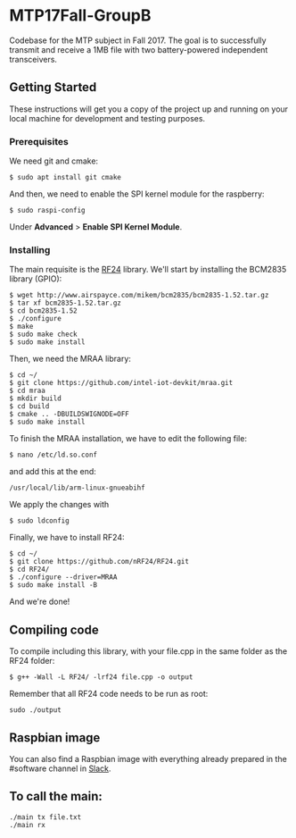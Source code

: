 # MTP17Fall-GroupB

Codebase for the MTP subject in Fall 2017. The goal is to successfully transmit and receive a 1MB file with two battery-powered independent transceivers.

## Getting Started

These instructions will get you a copy of the project up and running on your local machine for development and testing purposes.

### Prerequisites

We need git and cmake:
```
$ sudo apt install git cmake 
```
And then, we need to enable the SPI kernel module for the raspberry:
```
$ sudo raspi-config
```
Under **Advanced** > **Enable SPI Kernel Module**.

### Installing

The main requisite is the [RF24](https://tmrh20.github.io/RF24/) library.
We'll start by installing the BCM2835 library (GPIO):
```
$ wget http://www.airspayce.com/mikem/bcm2835/bcm2835-1.52.tar.gz
$ tar xf bcm2835-1.52.tar.gz
$ cd bcm2835-1.52
$ ./configure
$ make
$ sudo make check
$ sudo make install
```

Then, we need the MRAA library: 

```
$ cd ~/
$ git clone https://github.com/intel-iot-devkit/mraa.git
$ cd mraa
$ mkdir build
$ cd build
$ cmake .. -DBUILDSWIGNODE=OFF
$ sudo make install
```
To finish the MRAA installation, we have to edit the following file:
```
$ nano /etc/ld.so.conf 
```
and add this at the end:
```
/usr/local/lib/arm-linux-gnueabihf 
``` 
We apply the changes with
```
$ sudo ldconfig
```
Finally, we have to install RF24:
```
$ cd ~/
$ git clone https://github.com/nRF24/RF24.git
$ cd RF24/
$ ./configure --driver=MRAA
$ sudo make install -B
```
And we're done!

## Compiling code

To compile including this library, with your file.cpp in the same folder as the RF24 folder:
```
$ g++ -Wall -L RF24/ -lrf24 file.cpp -o output
```
Remember that all RF24 code needs to be run as root:
```
sudo ./output
```

## Raspbian image
You can also find a Raspbian image with everything already prepared in the #software channel in [Slack](https://mtp-project.slack.com).

## To call the main:

```
./main tx file.txt
./main rx
```

